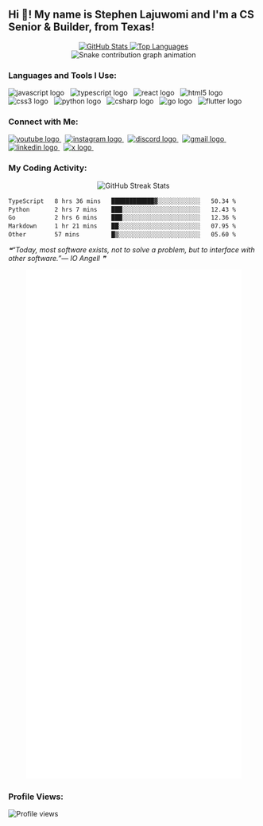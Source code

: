 <h2 align="left">Hi 👋! My name is Stephen Lajuwomi and I'm a CS Senior & Builder, from Texas!</h2>

<!-- GitHub Stats & Top Languages -->
<div align="center">
  <a href="https://github.com/SLajuwomi">
    <img src="https://github-readme-stats.vercel.app/api?username=SLajuwomi&show_icons=true&include_all_commits=true&count_private=true&hide_title=false&hide_rank=false&disable_animations=false&theme=dracula&locale=en&hide_border=false" height="150" alt="GitHub Stats"/>
  </a>
  <a href="https://github.com/SLajuwomi">
    <img src="https://github-readme-stats.vercel.app/api/top-langs?username=SLajuwomi&locale=en&hide_title=false&layout=compact&card_width=320&langs_count=6&theme=dracula&hide_border=false" height="150" alt="Top Languages"/>
  </a>
</div>

<!-- Contribution Snake -->
<div align="center">
<img src="https://raw.githubusercontent.com/SLajuwomi/SLajuwomi/output/github-contribution-grid-snake.svg" alt="Snake contribution graph animation" />
</div>

### Languages and Tools I Use:

<!-- Tech & Framework Icons -->
<p align="left">
  <img src="https://cdn.jsdelivr.net/gh/devicons/devicon/icons/javascript/javascript-original.svg" height="30" alt="javascript logo"  />  
  <img src="https://cdn.jsdelivr.net/gh/devicons/devicon/icons/typescript/typescript-original.svg" height="30" alt="typescript logo"  />  
  <img src="https://cdn.jsdelivr.net/gh/devicons/devicon/icons/react/react-original.svg" height="30" alt="react logo"  />  
  <img src="https://cdn.jsdelivr.net/gh/devicons/devicon/icons/html5/html5-original.svg" height="30" alt="html5 logo"  />  
  <img src="https://cdn.jsdelivr.net/gh/devicons/devicon/icons/css3/css3-original.svg" height="30" alt="css3 logo"  />  
  <img src="https://cdn.jsdelivr.net/gh/devicons/devicon/icons/python/python-original.svg" height="30" alt="python logo"  />  
  <img src="https://cdn.jsdelivr.net/gh/devicons/devicon/icons/csharp/csharp-original.svg" height="30" alt="csharp logo"  />  
  <img src="https://cdn.jsdelivr.net/gh/devicons/devicon/icons/go/go-original.svg" height="30" alt="go logo" />  
  <img src="https://cdn.jsdelivr.net/gh/devicons/devicon/icons/flutter/flutter-original.svg" height="30" alt="flutter logo" />  
  <!-- Add or remove icons from https://devicon.dev/ as needed -->
</p>

### Connect with Me:

<!-- Social Media Badges -->
<p align="left">
  <a href="https://www.youtube.com/@stephen_builds-v3n" target="_blank">
    <img src="https://img.shields.io/static/v1?message=Youtube&logo=youtube&label=&color=FF0000&logoColor=white&labelColor=&style=for-the-badge" height="35" alt="youtube logo"  />
  </a> 
  <a href="https://www.instagram.com/stephenbuilds_/" target="_blank">
    <img src="https://img.shields.io/static/v1?message=Instagram&logo=instagram&label=&color=E4405F&logoColor=white&labelColor=&style=for-the-badge" height="35" alt="instagram logo"  />
  </a> 
  <a href="https://discordapp.com/users/868694750365089863" target="_blank">
    <img src="https://img.shields.io/static/v1?message=Discord&logo=discord&label=&color=7289DA&logoColor=white&labelColor=&style=for-the-badge" height="35" alt="discord logo"  />
  </a> 
  <a href="mailto:stephenlajuwomi@gmail.com" target="_blank">
    <img src="https://img.shields.io/static/v1?message=Gmail&logo=gmail&label=&color=D14836&logoColor=white&labelColor=&style=for-the-badge" height="35" alt="gmail logo"  />
  </a> 
  <a href="https://www.linkedin.com/in/stephenlajuwomi/" target="_blank">
    <img src="https://img.shields.io/static/v1?message=LinkedIn&logo=linkedin&label=&color=0077B5&logoColor=white&labelColor=&style=for-the-badge" height="35" alt="linkedin logo"  />
  </a> 
  <a href="https://x.com/stephenbuilds_" target="_blank">
    <img src="https://img.shields.io/static/v1?message=X&logo=x&label=&color=000000&logoColor=white&labelColor=&style=for-the-badge" height="35" alt="x logo"  />
  </a> 
</p>

### My Coding Activity:

<!-- GitHub Streak Stats -->
<p align="center">
  <img src="https://streak-stats.demolab.com?user=SLajuwomi&theme=dracula&hide_border=true&date_format=M%20j%5B%2C%20Y%5D" height="160" alt="GitHub Streak Stats"/>
</p>

<!-- WakaTime Stats Section -->
<!--START_SECTION:waka-->

```txt
TypeScript   8 hrs 36 mins   ████████████▓░░░░░░░░░░░░   50.34 %
Python       2 hrs 7 mins    ███░░░░░░░░░░░░░░░░░░░░░░   12.43 %
Go           2 hrs 6 mins    ███░░░░░░░░░░░░░░░░░░░░░░   12.36 %
Markdown     1 hr 21 mins    ██░░░░░░░░░░░░░░░░░░░░░░░   07.95 %
Other        57 mins         █▒░░░░░░░░░░░░░░░░░░░░░░░   05.60 %
```

<!--END_SECTION:waka-->

<!-- Random Dev Quote Section -->
<!--STARTS_HERE_QUOTE_README-->
<i>❝“Today, most software exists, not to solve a problem, but to interface with other software.”— IO Angell   ❞</i>
<!--ENDS_HERE_QUOTE_README-->

<!-- Comprehensive Metrics -->
<p align="center">
  <img src="https://github.com/SLajuwomi/SLajuwomi/blob/main/github-metrics.svg" alt="Lowlighter Metrics"/>
</p>

### Profile Views:

<!-- Visitor Counter -->
<p align="left">
  <img src="https://komarev.com/ghpvc/?username=SLajuwomi&style=flat-square&color=blueviolet" alt="Profile views"/>
</p>

<!-- Suggestions Section -->
<!-- You can add more sections here! Some ideas:
### 🏆 GitHub Trophies
Use `ryo-ma/github-profile-trophy`
<p align="center">
  <img src="https://github-profile-trophy.vercel.app/?username=SLajuwomi&theme=dracula&column=7&margin-w=15&margin-h=15"/>
</p>

### ⚡ Recent Activity
Use `jamesgeorge007/github-activity-readme` action to list recent commits/PRs/issues.

### 🎧 What I'm Listening To
Use `lowlighter/metrics` with the Spotify plugin enabled.
-->
